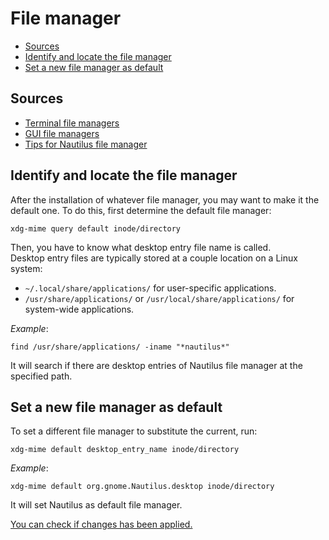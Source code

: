 # File manager <!-- omit from toc -->

- [Sources](#sources)
- [Identify and locate the file manager](#identify-and-locate-the-file-manager)
- [Set a new file manager as default](#set-a-new-file-manager-as-default)

## Sources

- [Terminal file managers](https://www.tecmint.com/linux-terminal-file-managers/)
- [GUI file managers](https://geekflare.com/file-managers-for-linux/)
- [Tips for Nautilus file manager](https://itsfoss.com/nautilus-tips-tweaks/)

## Identify and locate the file manager

After the installation of whatever file manager, you may want to make it the default one. To do this, first determine the default file manager:

```shell
xdg-mime query default inode/directory
```

Then, you have to know what desktop entry file name is called. 
\
Desktop entry files are typically stored at a couple location on a Linux system:
- `~/.local/share/applications/` for user-specific applications.
- `/usr/share/applications/` or `/usr/local/share/applications/` for system-wide applications.

*Example*:

```shell
find /usr/share/applications/ -iname "*nautilus*"
```

It will search if there are desktop entries of Nautilus file manager at the specified path.

## Set a new file manager as default

To set a different file manager to substitute the current, run:

```shell
xdg-mime default desktop_entry_name inode/directory
```

*Example*:

```shell
xdg-mime default org.gnome.Nautilus.desktop inode/directory
```

It will set Nautilus as default file manager.

[You can check if changes has been applied.](#identify-and-locate-the-file-manager)
